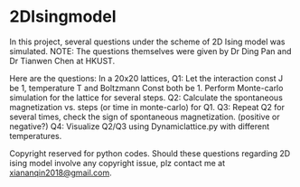 # 2DIsingmodel
In this project, several questions under the scheme of 2D Ising model was simulated.
NOTE: The questions themselves were given by Dr Ding Pan and Dr Tianwen Chen at HKUST.

Here are the questions:
In a 20x20 lattices,
Q1: Let the interaction const J be 1, temperature T  and Boltzmann Const both be 1. Perform Monte-carlo simulation for the lattice for several steps.
Q2: Calculate the spontaneous magnetization vs. steps (or time in monte-carlo) for Q1.
Q3: Repeat Q2 for several times, check the sign of spontaneous magnetization. (positive or negative?)
Q4: Visualize Q2/Q3 using Dynamiclattice.py with different temperatures.

Copyright reserved for python codes. Should these questions regarding 2D ising model involve any copyright issue, plz contact me at xiananqin2018@gmail.com.
